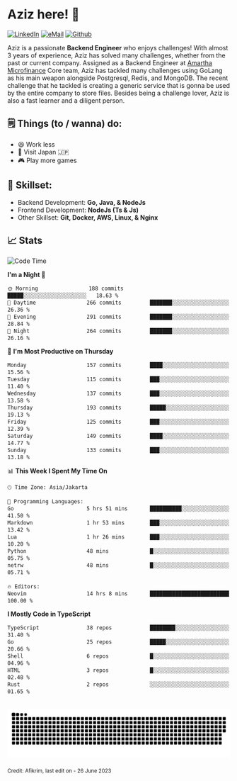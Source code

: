 # Aziz here! 👋

[![LinkedIn](https://img.shields.io/static/v1?message=afikrim&logo=linkedin&label=&color=0077B5&logoColor=white&labelColor=&style=for-the-badge)](https://www.linkedin.com/in/afikrim)
[![eMail](https://img.shields.io/static/v1?message=afikrim10@gmail.com&logo=gmail&label=&color=D14836&logoColor=white&labelColor=&style=for-the-badge)](mailto:afikrim10@gmail.com)
[![Github](https://komarev.com/ghpvc/?username=afikrim&label=Visitors&style=for-the-badge)](https://www.github.com/afikrim)

<!--Introduction-->
Aziz is a passionate **Backend Engineer** who enjoys challenges! With almost 3 years of experience, Aziz has solved many challenges, whether from the past or current company. Assigned as a Backend Engineer at [Amartha Microfinance](https://amartha.com) Core team, Aziz has tackled many challenges using GoLang as his main weapon alongside Postgresql, Redis, and MongoDB. The recent challenge that he tackled is creating a generic service that is gonna be used by the entire company to store files. Besides being a challenge lover, Aziz is also a fast learner and a diligent person.

<!--Things TODO-->
## 🗒️ Things (to / wanna) do:

- 😆 Work less
- 🚀 Visit Japan 🇯🇵
- 🎮 Play more games

<!--Skillset-->
## 🏅 Skillset:

- Backend Development: **Go, Java, & NodeJs**
- Frontend Development: **NodeJs (Ts & Js)**
- Other Skillset: **Git, Docker, AWS, Linux, & Nginx**

## 📈 Stats  

<!--START_SECTION:waka-->
![Code Time](http://img.shields.io/badge/Code%20Time-1%2C521%20hrs%207%20mins-blue)

**I'm a Night 🦉** 

```text
🌞 Morning                188 commits         █████░░░░░░░░░░░░░░░░░░░░   18.63 % 
🌆 Daytime                266 commits         ███████░░░░░░░░░░░░░░░░░░   26.36 % 
🌃 Evening                291 commits         ███████░░░░░░░░░░░░░░░░░░   28.84 % 
🌙 Night                  264 commits         ███████░░░░░░░░░░░░░░░░░░   26.16 % 
```
📅 **I'm Most Productive on Thursday** 

```text
Monday                   157 commits         ████░░░░░░░░░░░░░░░░░░░░░   15.56 % 
Tuesday                  115 commits         ███░░░░░░░░░░░░░░░░░░░░░░   11.40 % 
Wednesday                137 commits         ███░░░░░░░░░░░░░░░░░░░░░░   13.58 % 
Thursday                 193 commits         █████░░░░░░░░░░░░░░░░░░░░   19.13 % 
Friday                   125 commits         ███░░░░░░░░░░░░░░░░░░░░░░   12.39 % 
Saturday                 149 commits         ████░░░░░░░░░░░░░░░░░░░░░   14.77 % 
Sunday                   133 commits         ███░░░░░░░░░░░░░░░░░░░░░░   13.18 % 
```


📊 **This Week I Spent My Time On** 

```text
🕑︎ Time Zone: Asia/Jakarta

💬 Programming Languages: 
Go                       5 hrs 51 mins       ██████████░░░░░░░░░░░░░░░   41.50 % 
Markdown                 1 hr 53 mins        ███░░░░░░░░░░░░░░░░░░░░░░   13.42 % 
Lua                      1 hr 26 mins        ███░░░░░░░░░░░░░░░░░░░░░░   10.20 % 
Python                   48 mins             █░░░░░░░░░░░░░░░░░░░░░░░░   05.75 % 
netrw                    48 mins             █░░░░░░░░░░░░░░░░░░░░░░░░   05.71 % 

🔥 Editors: 
Neovim                   14 hrs 8 mins       █████████████████████████   100.00 % 
```

**I Mostly Code in TypeScript** 

```text
TypeScript               38 repos            ████████░░░░░░░░░░░░░░░░░   31.40 % 
Go                       25 repos            █████░░░░░░░░░░░░░░░░░░░░   20.66 % 
Shell                    6 repos             █░░░░░░░░░░░░░░░░░░░░░░░░   04.96 % 
HTML                     3 repos             █░░░░░░░░░░░░░░░░░░░░░░░░   02.48 % 
Rust                     2 repos             ░░░░░░░░░░░░░░░░░░░░░░░░░   01.65 % 
```




<!--END_SECTION:waka-->


<br clear="both">

<div align="center">
  <img src="https://raw.githubusercontent.com/afikrim/afikrim/output/snake.svg" alt="Snake animation" />
</div>


<sub>Credit: Afikrim, last edit on - 26 June 2023</sub>
